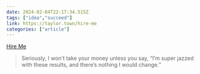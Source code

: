 ```yaml
---
date: 2024-02-04T22:17:34.515Z
tags: ["idea","succeed"]
link: https://taylor.town/hire-me
categories: ["article"]
---
```

[Hire Me](https://taylor.town/hire-me)

> Seriously, I won’t take your money unless you say, “I’m super jazzed with these results, and there’s nothing I would change.”
